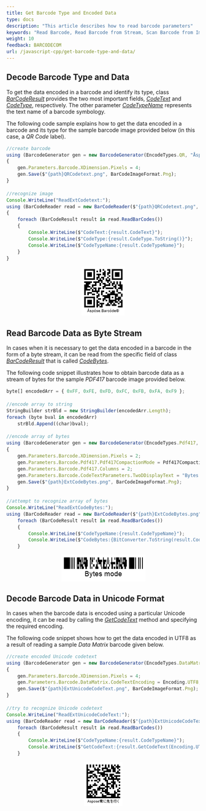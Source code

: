 ```yaml
---
title: Get Barcode Type and Encoded Data
type: docs
description: "This article describes how to read barcode parameters"
keywords: "Read Barcode, Read Barcode from Stream, Scan Barcode from Image, Many Barcodes in One Image, Read PDF417 Barcode, Read PDF417 Metadata, Read Qr Code, Read QR Code Metadata, QR Code Structured Append, Aspose.BarCode, Read Barcode JavaScript"
weight: 10
feedback: BARCODECOM
url: /javascript-cpp/get-barcode-type-and-data/
---
```

  
## **Decode Barcode Type and Data**
To get the data encoded in a barcode and identify its type, class [*BarCodeResult*](https://reference.aspose.com/barcode/javascript-cpp/aspose.barcode.barcoderecognition/barcoderesult) provides the two most important fields, [*CodeText*](https://reference.aspose.com/barcode/javascript-cpp/aspose.barcode.barcoderecognition/barcoderesult/properties/codetext) and [*CodeType*](https://reference.aspose.com/barcode/javascript-cpp/aspose.barcode.barcoderecognition/barcoderesult/properties/codetype), respectively. The other parameter [*CodeTypeName*](https://reference.aspose.com/barcode/javascript-cpp/aspose.barcode.barcoderecognition/barcoderesult/properties/codetypename) represents the text name of a barcode symbology.
  
The following code sample explains how to get the data encoded in a barcode and its type for the sample barcode image provided below (in this case, a *QR Code* label).
 
```javascript
//create barcode
using (BarcodeGenerator gen = new BarcodeGenerator(EncodeTypes.QR, "Åspóse.Barcóde©"))
{
    gen.Parameters.Barcode.XDimension.Pixels = 4;
    gen.Save($"{path}QRCodetext.png", BarCodeImageFormat.Png);
}

//recognize image
Console.WriteLine("ReadExtCodetext:");
using (BarCodeReader read = new BarCodeReader($"{path}QRCodetext.png", DecodeType.QR))
{
    foreach (BarCodeResult result in read.ReadBarCodes())
    {
        Console.WriteLine($"CodeText:{result.CodeText}");
        Console.WriteLine($"CodeType:{result.CodeType.ToString()}");
        Console.WriteLine($"CodeTypeName:{result.CodeTypeName}");
    }
}
```

<p align="center"><img src="qrcodetext.png"></p> 
  
## **Read Barcode Data as Byte Stream**
In cases when it is necessary to get the data encoded in a barcode in the form of a byte stream, it can be read from the specific field of class [*BarCodeResult*](https://reference.aspose.com/barcode/javascript-cpp/aspose.barcode.barcoderecognition/barcoderesult) that is called [*CodeBytes*](https://reference.aspose.com/barcode/javascript-cpp/aspose.barcode.barcoderecognition/barcoderesult/properties/codebytes).  
  
The following code snippet illustrates how to obtain barcode data as a stream of bytes for the sample *PDF417* barcode image provided below.  
   
```javascript
byte[] encodedArr = { 0xFF, 0xFE, 0xFD, 0xFC, 0xFB, 0xFA, 0xF9 };

//encode array to string
StringBuilder strBld = new StringBuilder(encodedArr.Length);
foreach (byte bval in encodedArr)
    strBld.Append((char)bval);

//encode array of bytes
using (BarcodeGenerator gen = new BarcodeGenerator(EncodeTypes.Pdf417, strBld.ToString()))
{
    gen.Parameters.Barcode.XDimension.Pixels = 2;
    gen.Parameters.Barcode.Pdf417.Pdf417CompactionMode = Pdf417CompactionMode.Binary;
    gen.Parameters.Barcode.Pdf417.Columns = 2;
    gen.Parameters.Barcode.CodeTextParameters.TwoDDisplayText = "Bytes mode";
    gen.Save($"{path}ExtCodeBytes.png", BarCodeImageFormat.Png);
}

//attempt to recognize array of bytes
Console.WriteLine("ReadExtCodeBytes:");
using (BarCodeReader read = new BarCodeReader($"{path}ExtCodeBytes.png", DecodeType.Pdf417))
    foreach (BarCodeResult result in read.ReadBarCodes())
    {
        Console.WriteLine($"CodeTypeName:{result.CodeTypeName}");
        Console.WriteLine($"CodeBytes:{BitConverter.ToString(result.CodeBytes)}");
    }
```

<p align="center"><img src="extcodebytes.png"></p>

## **Decode Barcode Data in Unicode Format**
In cases when the barcode data is encoded using a particular Unicode encoding, it can be read by calling the [*GetCodeText*](https://reference.aspose.com/barcode/javascript-cpp/aspose.barcode.barcoderecognition/barcoderesult/methods/getcodetext) method and specifying the required encoding.  
  
The following code snippet shows how to get the data encoded in UTF8 as a result of reading a sample *Data Matrix* barcode given below.
   
```javascript
//create encoded Unicode codetext
using (BarcodeGenerator gen = new BarcodeGenerator(EncodeTypes.DataMatrix, "Aspose常に先を行く"))
{
    gen.Parameters.Barcode.XDimension.Pixels = 4;
    gen.Parameters.Barcode.DataMatrix.CodeTextEncoding = Encoding.UTF8;
    gen.Save($"{path}ExtUnicodeCodeText.png", BarCodeImageFormat.Png);
}

//try to recognize Unicode codetext
Console.WriteLine("ReadExtUnicodeCodeText:");
using (BarCodeReader read = new BarCodeReader($"{path}ExtUnicodeCodeText.png", DecodeType.DataMatrix))
    foreach (BarCodeResult result in read.ReadBarCodes())
    {
        Console.WriteLine($"CodeTypeName:{result.CodeTypeName}");
        Console.WriteLine($"GetCodeText:{result.GetCodeText(Encoding.UTF8)}");
    }
```

<p align="center"><img src="extunicodecodetext.png"></p>
   
  
